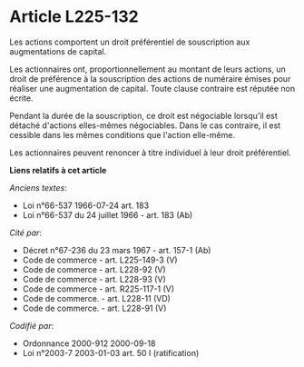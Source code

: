 # Article L225-132

Les actions comportent un droit préférentiel de souscription aux augmentations de capital.

Les actionnaires ont, proportionnellement au montant de leurs actions, un droit de préférence à la souscription des actions
de numéraire émises pour réaliser une augmentation de capital. Toute clause contraire est réputée non écrite.

Pendant la durée de la souscription, ce droit est négociable lorsqu'il est détaché d'actions elles-mêmes négociables. Dans le
cas contraire, il est cessible dans les mêmes conditions que l'action elle-même.

Les actionnaires peuvent renoncer à titre individuel à leur droit préférentiel.

**Liens relatifs à cet article**

_Anciens textes_:

  - Loi n°66-537 1966-07-24 art. 183
  - Loi n°66-537 du 24 juillet 1966 - art. 183 (Ab)

_Cité par_:

  - Décret n°67-236 du 23 mars 1967 - art. 157-1 (Ab)
  - Code de commerce - art. L225-149-3 (V)
  - Code de commerce - art. L228-92 (V)
  - Code de commerce - art. L228-93 (V)
  - Code de commerce - art. R225-117-1 (V)
  - Code de commerce. - art. L228-11 (VD)
  - Code de commerce. - art. L228-91 (V)

_Codifié par_:

  - Ordonnance 2000-912 2000-09-18
  - Loi n°2003-7 2003-01-03 art. 50 I (ratification)
